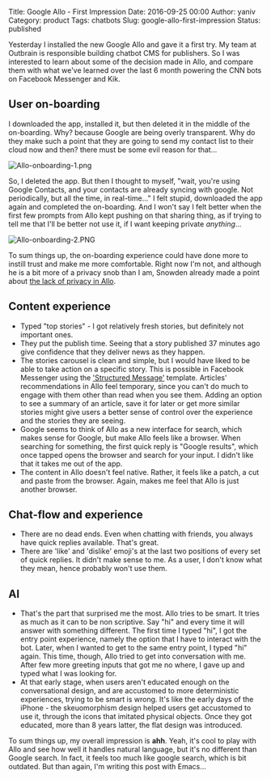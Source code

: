 Title: Google Allo - First Impression
Date: 2016-09-25 00:00
Author: yaniv
Category: product
Tags: chatbots
Slug: google-allo-first-impression
Status: published

Yesterday I installed the new Google Allo and gave it a first try. My
team at Outbrain is responsible building chatbot CMS for publishers. So
I was interested to learn about some of the decision made in Allo, and
compare them with what we've learned over the last 6 month powering the
CNN bots on Facebook Messenger and Kik.

## User on-boarding 

I downloaded the app, installed it, but then deleted it in the middle of
the on-boarding. Why? because Google are being overly transparent. Why
do they make such a point that they are going to send my contact list to
their cloud now and then? there must be some evil reason for that...

![Allo-onboarding-1.png](http://media.prodissues.com/images/2016/09/Allo-onboarding-1.png)

So, I deleted the app. But then I thought to myself, "wait, you're using
Google Contacts, and your contacts are already syncing with google. Not
periodically, but all the time, in real-time..." I felt stupid,
downloaded the app again and completed the on-boarding. And I won't say
I felt better when the first few prompts from Allo kept pushing on that
sharing thing, as if trying to tell me that I'll be better not use it,
if I want keeping private *anything*...

![Allo-onboarding-2.PNG](http://media.prodissues.com/images/2016/09/Allo-onboarding-2.PNG)

To sum things up, the on-boarding experience could have done more to
instill trust and make me more comfortable. Right now I'm not, and
although he is a bit more of a privacy snob than I am, Snowden already
made a point about [the lack of privacy in
Allo](http://www.independent.co.uk/life-style/gadgets-and-tech/news/google-allo-should-be-deleted-and-never-used-says-edward-snowden-a7320861.html).

## Content experience

-   Typed "top stories" - I got relatively fresh stories, but definitely
    not important ones.
-   They put the publish time. Seeing that a story published 37 minutes
    ago give confidence that they deliver news as they happen.
-   The stories carousel is clean and simple, but I would have liked to
    be able to take action on a specific story. This is possible in
    Facebook Messenger using the ['Structured
    Message'](https://developers.facebook.com/docs/messenger-platform/product-overview/conversation#send_messages) template.
    Articles' recommendations in Allo feel temporary, since you can't do
    much to engage with them other than read when you see them. Adding
    an option to see a summary of an article, save it for later or get
    more similar stories might give users a better sense of control over
    the experience and the stories they are seeing.
-   Google seems to think of Allo as a new interface for search, which
    makes sense for Google, but make Allo feels like a browser. When
    searching for something, the first quick reply is "Google results",
    which once tapped opens the browser and search for your input. I
    didn't like that it takes me out of the app.
-   The content in Allo doesn't feel native. Rather, it feels like a
    patch, a cut and paste from the browser. Again, makes me feel that
    Allo is just another browser.

## Chat-flow and experience

-   There are no dead ends. Even when chatting with friends, you always
    have quick replies available. That's great.
-   There are 'like' and 'dislike' emoji's at the last two positions of
    every set of quick replies. It didn't make sense to me. As a user, I
    don't know what they mean, hence probably won't use them.

## AI 

-   That's the part that surprised me the most. Allo tries to be smart.
    It tries as much as it can to be non scriptive. Say "hi" and every
    time it will answer with something different. The first time I typed
    "hi", I got the entry point experience, namely the option that I
    have to interact with the bot. Later, when I wanted to get to the
    same entry point, I typed "hi" again. This time, though, Allo tried
    to get into conversation with me. After few more greeting inputs
    that got me no where, I gave up and typed what I was looking for.
-   At that early stage, when users aren't educated enough on the
    conversational design, and are accustomed to more deterministic
    experiences, trying to be smart is wrong. It's like the early days
    of the iPhone - the skeuomorphism design helped users get accustomed
    to use it, through the icons that imitated physical objects. Once
    they got educated, more than 8 years latter, the flat design
    was introduced.

To sum things up, my overall impression is **ahh**. Yeah, it's cool to
play with Allo and see how well it handles natural language, but it's no
different than Google search. In fact, it feels too much like google
search, which is bit outdated. But than again, I'm writing this post
with Emacs...